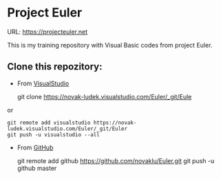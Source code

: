 # Project Euler

URL: https://projecteuler.net

This is my training repository with Visual Basic codes from project Euler.


## Clone this repozitory:
* From [VisualStudio](https://novak-ludek.visualstudio.com/Euler)
    
    git clone https://novak-ludek.visualstudio.com/Euler/_git/Eule 
    
or

    git remote add visualstudio https://novak-ludek.visualstudio.com/Euler/_git/Euler
    git push -u visualstudio --all

* From [GitHub](https://github.com/novaklu/Euler)

    git remote add github https://github.com/novaklu/Euler.git
    git push -u github master

